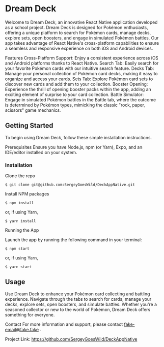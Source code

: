 # Dream Deck

Welcome to Dream Deck, an innovative React Native application developed as a school project. Dream Deck is designed for Pokémon enthusiasts, offering a unique platform to search for Pokémon cards, manage decks, explore sets, open boosters, and engage in simulated Pokémon battles. Our app takes advantage of React Native's cross-platform capabilities to ensure a seamless and responsive experience on both iOS and Android devices.

Features
Cross-Platform Support: Enjoy a consistent experience across iOS and Android platforms thanks to React Native.
Search Tab: Easily search for your favorite Pokémon cards with our intuitive search feature.
Decks Tab: Manage your personal collection of Pokémon card decks, making it easy to organize and access your cards.
Sets Tab: Explore Pokémon card sets to discover new cards and add them to your collection.
Booster Opening: Experience the thrill of opening booster packs within the app, adding an exciting element of surprise to your card collection.
Battle Simulator: Engage in simulated Pokémon battles in the Battle tab, where the outcome is determined by Pokémon types, mimicking the classic "rock, paper, scissors" game mechanics.

## Getting Started

To begin using Dream Deck, follow these simple installation instructions.

Prerequisites
Ensure you have Node.js, npm (or Yarn), Expo, and an IDE/editor installed on your system.

### Installation

Clone the repo

```
$ git clone git@github.com:SergeyGoesWild/DeckAppNative.git
```

 Install NPM packages

```
$ npm install
```

or, if using Yarn,

```
$ yarn install
```

 Running the App

Launch the app by running the following command in your terminal:

```
$ npm start
```
or, if using Yarn,

```
$ yarn start
```

## Usage

Use Dream Deck to enhance your Pokémon card collecting and battling experience. Navigate through the tabs to search for cards, manage your decks, explore sets, open boosters, and simulate battles. Whether you're a seasoned collector or new to the world of Pokémon, Dream Deck offers something for everyone.

Contact
For more information and support, please contact fake-email@fake.fake .

Project Link: https://github.com/SergeyGoesWild/DeckAppNative


